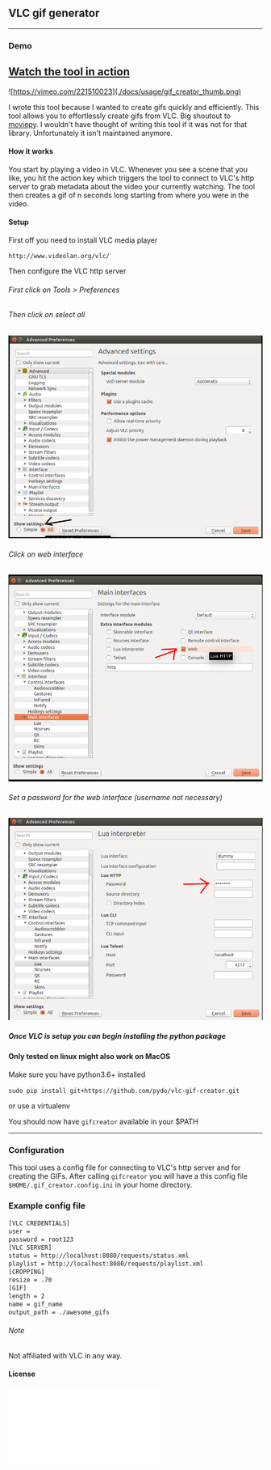 ## VLC gif generator
--------------------

### Demo


[Watch the tool in action](https://vimeo.com/221510023)
--------------------

![https://vimeo.com/221510023](./docs/usage/gif_creator_thumb.png)



I wrote this tool because I wanted to create gifs quickly and efficiently.
This tool allows you to effortlessly create gifs from VLC. Big shoutout to [moviepy](https://github.com/Zulko/moviepy).
I wouldn't have thought of writing this tool if it was not for that library. Unfortunately it isn't
maintained anymore.

#### How it works
You start by playing a video in VLC. Whenever you see a scene that you like, you hit the action key
which triggers the tool to connect to VLC's http server to grab metadata about the video your currently watching.
The tool then creates a gif of n seconds long starting from where you were in the video.

#### Setup

First off you need to install VLC media player

    http://www.videolan.org/vlc/

Then configure the VLC http server
<br>

###### First click on Tools > Preferences

###### Then click on select all

![select all](./docs/usage/select_all.png)

###### Click on web interface

![web_interface](./docs/usage/web_interface.png)

###### Set a password for the web interface (username not necessary)

![set_password](./docs/usage/set_password.png)

##### Once VLC is setup you can begin installing the python package

#### Only tested on linux might also work on MacOS

Make sure you have python3.6+ installed

`sudo pip install git+https://github.com/pydo/vlc-gif-creator.git`

or use a virtualenv

You should now have `gifcreator` available in your $PATH

-------------------------------------------

### Configuration

This tool uses a config file for connecting to VLC's http server and for 
creating the GIFs.
After calling `gifcreator` you will have a this config file `$HOME/.gif_creator.config.ini`
in your home directory.

### Example config file

```
[VLC CREDENTIALS]
user =
password = root123
[VLC SERVER]
status = http://localhost:8080/requests/status.xml
playlist = http://localhost:8080/requests/playlist.xml
[CROPPING]
resize = .70
[GIF]
length = 2
name = gif_name
output_path = ./awesome_gifs
```


###### Note

Not affiliated with VLC in any way.

#### License

![license](./LICENSE.md)




